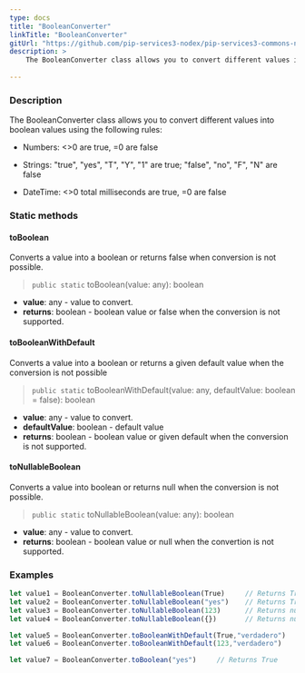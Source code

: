 ```yaml
---
type: docs
title: "BooleanConverter"
linkTitle: "BooleanConverter"
gitUrl: "https://github.com/pip-services3-nodex/pip-services3-commons-nodex"
description: > 
    The BooleanConverter class allows you to convert different values into boolean values using extended conversion rules.
    
---
```


### Description    

The BooleanConverter class allows you to convert different values into boolean values using the following rules:

- Numbers: <>0 are true, =0 are false
    
- Strings: "true", "yes", "T", "Y", "1" are true; "false", "no", "F", "N" are false

- DateTime: <>0 total milliseconds are true, =0 are false


### Static methods

#### toBoolean
Converts a value into a boolean or returns false when conversion is not possible.

> `public static` toBoolean(value: any): boolean

- **value**: any - value to convert.
- **returns**: boolean - boolean value or false when the conversion is not supported.

#### toBooleanWithDefault
Converts a value into a boolean or returns a given default value when the conversion is not possible

> `public static` toBooleanWithDefault(value: any, defaultValue: boolean = false): boolean

- **value**: any - value to convert.
- **defaultValue**: boolean - default value
- **returns**: boolean - boolean value or given default when the conversion is not supported.


#### toNullableBoolean
Converts a value into boolean or returns null when the conversion is not possible.

> `public static` toNullableBoolean(value: any): boolean

- **value**: any - value to convert.
- **returns**: boolean - boolean value or null when the convertion is not supported.

### Examples

```typescript
let value1 = BooleanConverter.toNullableBoolean(True)     // Returns True
let value2 = BooleanConverter.toNullableBoolean("yes")    // Returns True
let value3 = BooleanConverter.toNullableBoolean(123)      // Returns null
let value4 = BooleanConverter.toNullableBoolean({})       // Returns null

let value5 = BooleanConverter.toBooleanWithDefault(True,"verdadero")     // Returns True
let value6 = BooleanConverter.toBooleanWithDefault(123,"verdadero")      // Returns verdadero

let value7 = BooleanConverter.toBoolean("yes")     // Returns True

```
